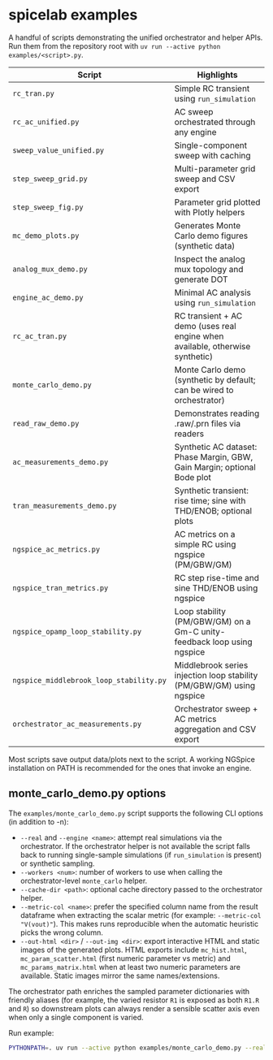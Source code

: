 # spicelab examples

A handful of scripts demonstrating the unified orchestrator and helper APIs.
Run them from the repository root with `uv run --active python examples/<script>.py`.

| Script | Highlights |
| --- | --- |
| `rc_tran.py` | Simple RC transient using `run_simulation` |
| `rc_ac_unified.py` | AC sweep orchestrated through any engine |
| `sweep_value_unified.py` | Single-component sweep with caching |
| `step_sweep_grid.py` | Multi-parameter grid sweep and CSV export |
| `step_sweep_fig.py` | Parameter grid plotted with Plotly helpers |
| `mc_demo_plots.py` | Generates Monte Carlo demo figures (synthetic data) |
| `analog_mux_demo.py` | Inspect the analog mux topology and generate DOT |
| `engine_ac_demo.py` | Minimal AC analysis using `run_simulation` |
| `rc_ac_tran.py` | RC transient + AC demo (uses real engine when available, otherwise synthetic) |
| `monte_carlo_demo.py` | Monte Carlo demo (synthetic by default; can be wired to orchestrator) |
| `read_raw_demo.py` | Demonstrates reading .raw/.prn files via readers |
| `ac_measurements_demo.py` | Synthetic AC dataset: Phase Margin, GBW, Gain Margin; optional Bode plot |
| `tran_measurements_demo.py` | Synthetic transient: rise time; sine with THD/ENOB; optional plots |
| `ngspice_ac_metrics.py` | AC metrics on a simple RC using ngspice (PM/GBW/GM) |
| `ngspice_tran_metrics.py` | RC step rise-time and sine THD/ENOB using ngspice |
| `ngspice_opamp_loop_stability.py` | Loop stability (PM/GBW/GM) on a Gm-C unity-feedback loop using ngspice |
| `ngspice_middlebrook_loop_stability.py` | Middlebrook series injection loop stability (PM/GBW/GM) using ngspice |
| `orchestrator_ac_measurements.py` | Orchestrator sweep + AC metrics aggregation and CSV export |

Most scripts save output data/plots next to the script. A working NGSpice
installation on PATH is recommended for the ones that invoke an engine.

monte_carlo_demo.py options
---------------------------

The `examples/monte_carlo_demo.py` script supports the following CLI options (in addition to -n):

- `--real` and `--engine <name>`: attempt real simulations via the orchestrator. If the orchestrator
	helper is not available the script falls back to running single-sample simulations (if `run_simulation` is present) or synthetic sampling.
- `--workers <num>`: number of workers to use when calling the orchestrator-level `monte_carlo` helper.
- `--cache-dir <path>`: optional cache directory passed to the orchestrator helper.
- `--metric-col <name>`: prefer the specified column name from the result dataframe when extracting the scalar metric (for example: `--metric-col "V(vout)"`). This makes runs reproducible when the automatic heuristic picks the wrong column.
- `--out-html <dir>` / `--out-img <dir>`: export interactive HTML and static images of the generated plots. HTML exports include `mc_hist.html`, `mc_param_scatter.html` (first numeric parameter vs metric) and `mc_params_matrix.html` when at least two numeric parameters are available. Static images mirror the same names/extensions.

The orchestrator path enriches the sampled parameter dictionaries with friendly aliases (for example, the varied resistor `R1` is exposed as both `R1.R` and `R`) so downstream plots can always render a sensible scatter axis even when only a single component is varied.

Run example:

```bash
PYTHONPATH=. uv run --active python examples/monte_carlo_demo.py --real --engine ngspice --workers 2 --metric-col "V(vout)" --out-html out
```
